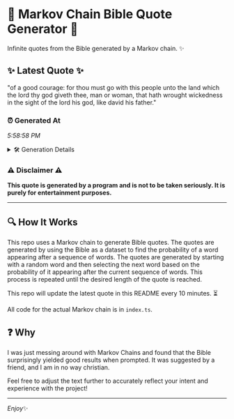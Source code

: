 # 📖 Markov Chain Bible Quote Generator 📖

Infinite quotes from the Bible generated by a Markov chain. ✨

## ✨ Latest Quote ✨
"of a good courage: for thou must go with this people unto the land which the lord thy god giveth thee, man or woman, that hath wrought wickedness in the sight of the lord his god, like david his father."

### ⏰ Generated At
*5:58:58 PM*

<details>
    <summary>🛠️ Generation Details</summary>
    <p>
        <strong>🌱 Seed:</strong> of<br>
        <strong>🔄 Iterations:</strong> 39<br>
        <strong>📜 Context History:</strong><br>[ of ]: a<br>[ of, a ]: good<br>[ of, a, good ]: courage:<br>[ of, a, good, courage: ]: for<br>[ of, a, good, courage:, for ]: thou<br>[ of, a, good, courage:, for, thou ]: must<br>[ a, good, courage:, for, thou, must ]: go<br>[ good, courage:, for, thou, must, go ]: with<br>[ courage:, for, thou, must, go, with ]: this<br>[ for, thou, must, go, with, this ]: people<br>[ thou, must, go, with, this, people ]: unto<br>[ must, go, with, this, people, unto ]: the<br>[ go, with, this, people, unto, the ]: land<br>[ with, this, people, unto, the, land ]: which<br>[ this, people, unto, the, land, which ]: the<br>[ people, unto, the, land, which, the ]: lord<br>[ unto, the, land, which, the, lord ]: thy<br>[ the, land, which, the, lord, thy ]: god<br>[ land, which, the, lord, thy, god ]: giveth<br>[ which, the, lord, thy, god, giveth ]: thee,<br>[ the, lord, thy, god, giveth, thee, ]: man<br>[ lord, thy, god, giveth, thee,, man ]: or<br>[ thy, god, giveth, thee,, man, or ]: woman,<br>[ god, giveth, thee,, man, or, woman, ]: that<br>[ giveth, thee,, man, or, woman,, that ]: hath<br>[ thee,, man, or, woman,, that, hath ]: wrought<br>[ man, or, woman,, that, hath, wrought ]: wickedness<br>[ or, woman,, that, hath, wrought, wickedness ]: in<br>[ woman,, that, hath, wrought, wickedness, in ]: the<br>[ that, hath, wrought, wickedness, in, the ]: sight<br>[ hath, wrought, wickedness, in, the, sight ]: of<br>[ wrought, wickedness, in, the, sight, of ]: the<br>[ wickedness, in, the, sight, of, the ]: lord<br>[ in, the, sight, of, the, lord ]: his<br>[ the, sight, of, the, lord, his ]: god,<br>[ sight, of, the, lord, his, god, ]: like<br>[ of, the, lord, his, god,, like ]: david<br>[ the, lord, his, god,, like, david ]: his<br>[ lord, his, god,, like, david, his ]: father.<br>
    </p>
</details>

### ⚠️ Disclaimer ⚠️
**This quote is generated by a program and is not to be taken seriously. It is purely for entertainment purposes.**

---

## 🔍 How It Works

This repo uses a Markov chain to generate Bible quotes. The quotes are generated by using the Bible as a dataset to find the probability of a word appearing after a sequence of words. The quotes are generated by starting with a random word and then selecting the next word based on the probability of it appearing after the current sequence of words. This process is repeated until the desired length of the quote is reached.

This repo will update the latest quote in this README every 10 minutes. ⏳

All code for the actual Markov chain is in `index.ts`.

## ❓ Why

I was just messing around with Markov Chains and found that the Bible surprisingly yielded good results when prompted. 
It was suggested by a friend, and I am in no way christian.

Feel free to adjust the text further to accurately reflect your intent and experience with the project!

---

*Enjoy*✨
